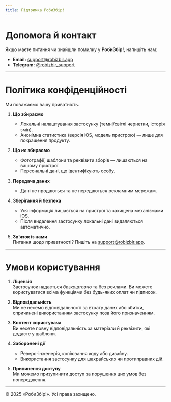 ```yaml
---
title: Підтримка РобиЗбір!
---
```


# Допомога й контакт

Якщо маєте питання чи знайшли помилку у **РобиЗбір!**, напишіть нам:

- **Email:** [support@robizbir.app](mailto:support@robizbir.app)  
- **Telegram:** [@robizbir_support](https://t.me/robizbir_support)

---

# Політика конфіденційності

Ми поважаємо вашу приватність.

1. **Що збираємо**  
   - Локальні налаштування застосунку (темні/світлі чернетки, історія змін).  
   - Анонімна статистика (версія iOS, модель пристрою) — лише для покращення продукту.  

2. **Що *не* збираємо**  
   - Фотографії, шаблони та реквізити зборів — лишаються на вашому пристрої.  
   - Персональні дані, що ідентифікують особу.

3. **Передача даних**  
   - Дані не продаються та не передаються рекламним мережам.  

4. **Зберігання й безпека**  
   - Уся інформація лишається на пристрої та захищена механізмами iOS.  
   - Після видалення застосунку локальні дані видаляються автоматично.

5. **Зв’язок із нами**  
   Питання щодо приватності? Пишіть на [support@robizbir.app](mailto:support@robizbir.app).

---

# Умови користування

1. **Ліцензія**  
   Застосунок надається *безкоштовно* та без реклами. Ви можете користуватися всіма функціями без будь-яких оплат чи підписок.

2. **Відповідальність**  
   Ми не несемо відповідальності за втрату даних або збитки, спричинені використанням застосунку поза його призначенням.

3. **Контент користувача**  
   Ви несете повну відповідальність за матеріали й реквізити, які додаєте у шаблони.

4. **Заборонені дії**  
   - Реверс-інженерія, копіювання коду або дизайну.  
   - Використання застосунку для шахрайських чи протиправних дій.

5. **Припинення доступу**  
   Ми можемо призупинити доступ за порушення цих умов без попередження.

---

© 2025 «РобиЗбір!». Усі права захищено.
